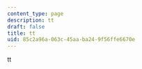 ```yaml
---
content_type: page
description: tt
draft: false
title: tt
uid: 85c2a96a-063c-45aa-ba24-9f56ffe6670e
---
```

tt